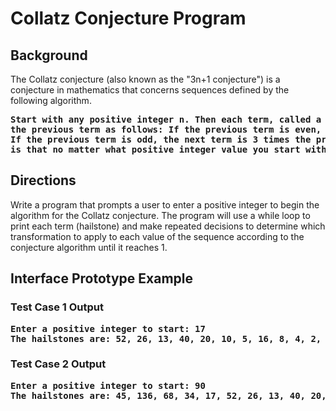 # Collatz Conjecture Program

## Background
The Collatz conjecture (also known as the "3n+1 conjecture") is a conjecture in mathematics that concerns sequences defined by the following algorithm.
<pre><b>Start with any positive integer n. Then each term, called a hailstone, is obtained from 
the previous term as follows: If the previous term is even, the next term is one half of the previous term.
If the previous term is odd, the next term is 3 times the previous term plus 1. The conjecture
is that no matter what positive integer value you start with for n, the sequence will always reach 1.
</b></pre>

## Directions
Write a program that prompts a user to enter a positive integer to begin the algorithm for the Collatz conjecture. The program will use a while loop to print each 
term (hailstone) and make repeated decisions to determine which transformation to apply to each value of the sequence according to the conjecture algorithm until it reaches 1.

## Interface Prototype Example

### Test Case 1 Output
<pre><b>Enter a positive integer to start: 17
The hailstones are: 52, 26, 13, 40, 20, 10, 5, 16, 8, 4, 2, 1,</b></pre>
### Test Case 2 Output
<pre><b>Enter a positive integer to start: 90
The hailstones are: 45, 136, 68, 34, 17, 52, 26, 13, 40, 20, 10, 5, 16, 8, 4, 2, 1,</b></pre>





